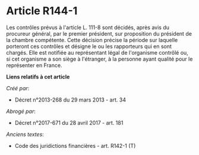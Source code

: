 # Article R144-1

Les contrôles prévus à l'article L. 111-8 sont décidés, après avis du procureur général, par le premier président, sur
proposition du président de la chambre compétente. Cette décision précise la période sur laquelle porteront ces contrôles et
désigne le ou les rapporteurs qui en sont chargés. Elle est notifiée au représentant légal de l'organisme contrôlé ou, si cet
organisme a son siège à l'étranger, à la personne ayant qualité pour le représenter en France.

**Liens relatifs à cet article**

_Créé par_:

  - Décret n°2013-268 du 29 mars 2013 - art. 34

_Abrogé par_:

  - Décret n°2017-671 du 28 avril 2017 - art. 181

_Anciens textes_:

  - Code des juridictions financières - art. R142-1 (T)
